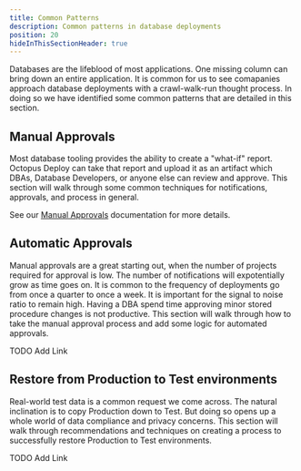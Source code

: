 ```yaml
---
title: Common Patterns
description: Common patterns in database deployments
position: 20
hideInThisSectionHeader: true
---
```


Databases are the lifeblood of most applications.  One missing column can bring down an entire application.  It is common for us to see comapanies approach database deployments with a crawl-walk-run thought process.  In doing so we have identified some common patterns that are detailed in this section.

## Manual Approvals

Most database tooling provides the ability to create a "what-if" report.  Octopus Deploy can take that report and upload it as an artifact which DBAs, Database Developers, or anyone else can review and approve.  This section will walk through some common techniques for notifications, approvals, and process in general.

See our [Manual Approvals](manual-approvals.md) documentation for more details.

## Automatic Approvals

Manual approvals are a great starting out, when the number of projects required for approval is low.  The number of notifications will expotentially grow as time goes on.  It is common to the frequency of deployments go from once a quarter to once a week.  It is important for the signal to noise ratio to remain high.  Having a DBA spend time approving minor stored procedure changes is not productive.  This section will walk through how to take the manual approval process and add some logic for automated approvals.

TODO Add Link

## Restore from Production to Test environments

Real-world test data is a common request we come across.  The natural inclination is to copy Production down to Test.  But doing so opens up a whole world of data compliance and privacy concerns.  This section will walk through recommendations and techniques on creating a process to successfully restore Production to Test environments.

TODO Add Link